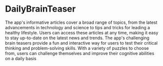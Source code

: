 # DailyBrainTeaser

The app's informative articles cover a broad range of topics, from the latest advancements in technology and science to tips and tricks for leading a healthy lifestyle. 
Users can access these articles at any time, making it easy to stay up-to-date on the latest news and trends. The app's challenging brain teasers provide a fun and interactive way for users to test their critical thinking and problem-solving skills. 
With a variety of puzzles to choose from, users can challenge themselves and improve their cognitive abilities on a daily basis

